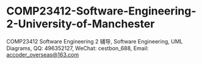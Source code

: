 # COMP23412-Software-Engineering-2-University-of-Manchester
COMP23412 Software Engineering 2 辅导, Software Engineering, UML Diagrams, QQ: 496352127, WeChat: cestbon_688, Email: accoder_overseas@163.com

